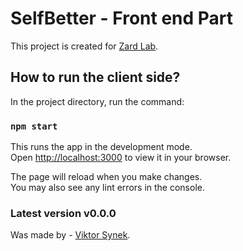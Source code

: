 # SelfBetter - Front end Part

This project is created for [Zard Lab](https://github.com/ZardLab).

## How to run the client side?

In the project directory, run the command:

### `npm start`

This runs the app in the development mode.\
Open [http://localhost:3000](http://localhost:3000) to view it in your browser.

The page will reload when you make changes.\
You may also see any lint errors in the console.

### Latest version v0.0.0
Was made by - [Viktor Synek](https://github.com/viktorsynek).
